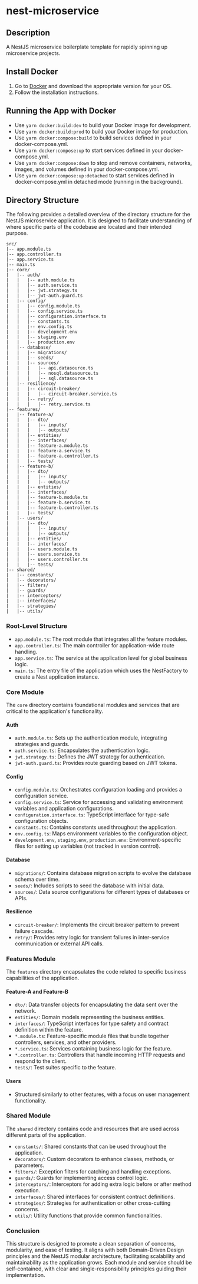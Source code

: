 # nest-microservice

## Description

A NestJS microservice boilerplate template for rapidly spinning up microservice projects.

## Install Docker

1. Go to [Docker](https://www.docker.com/products/docker-desktop) and download the appropriate version for your OS.
2. Follow the installation instructions.

## Running the App with Docker

- Use `yarn docker:build:dev` to build your Docker image for development.
- Use `yarn docker:build:prod` to build your Docker image for production.
- Use `yarn docker:compose:build` to build services defined in your docker-compose.yml.
- Use `yarn docker:compose:up` to start services defined in your docker-compose.yml.
- Use `yarn docker:compose:down` to stop and remove containers, networks, images, and volumes defined in your docker-compose.yml.
- Use `yarn docker:compose:up:detached` to start services defined in docker-compose.yml in detached mode (running in the background).

## Directory Structure

The following provides a detailed overview of the directory structure for the NestJS microservice application. It is designed to facilitate understanding of where specific parts of the codebase are located and their intended purpose.

```
src/
|-- app.module.ts
|-- app.controller.ts
|-- app.service.ts
|-- main.ts
|-- core/
|   |-- auth/
|   |   |-- auth.module.ts
|   |   |-- auth.service.ts
|   |   |-- jwt.strategy.ts
|   |   |-- jwt-auth.guard.ts
|   |-- config/
|   |   |-- config.module.ts
|   |   |-- config.service.ts
|   |   |-- configuration.interface.ts
|   |   |-- constants.ts
|   |   |-- env.config.ts
|   |   |-- development.env
|   |   |-- staging.env
|   |   |-- production.env
|   |-- database/
|   |   |-- migrations/
|   |   |-- seeds/
|   |   |-- sources/
|   |   |   |-- api.datasource.ts
|   |   |   |-- nosql.datasource.ts
|   |   |   |-- sql.datasource.ts
|   |-- resilience/
|   |   |-- circuit-breaker/
|   |   |   |-- circuit-breaker.service.ts
|   |   |-- retry/
|   |   |   |-- retry.service.ts
|-- features/
|   |-- feature-a/
|   |   |-- dto/
|   |   |   |-- inputs/
|   |   |   |-- outputs/
|   |   |-- entities/
|   |   |-- interfaces/
|   |   |-- feature-a.module.ts
|   |   |-- feature-a.service.ts
|   |   |-- feature-a.controller.ts
|   |   |-- tests/
|   |-- feature-b/
|   |   |-- dto/
|   |   |   |-- inputs/
|   |   |   |-- outputs/
|   |   |-- entities/
|   |   |-- interfaces/
|   |   |-- feature-b.module.ts
|   |   |-- feature-b.service.ts
|   |   |-- feature-b.controller.ts
|   |   |-- tests/
|   |-- users/
|   |   |-- dto/
|   |   |   |-- inputs/
|   |   |   |-- outputs/
|   |   |-- entities/
|   |   |-- interfaces/
|   |   |-- users.module.ts
|   |   |-- users.service.ts
|   |   |-- users.controller.ts
|   |   |-- tests/
|-- shared/
|   |-- constants/
|   |-- decorators/
|   |-- filters/
|   |-- guards/
|   |-- interceptors/
|   |-- interfaces/
|   |-- strategies/
|   |-- utils/
```

### Root-Level Structure

- `app.module.ts`: The root module that integrates all the feature modules.
- `app.controller.ts`: The main controller for application-wide route handling.
- `app.service.ts`: The service at the application level for global business logic.
- `main.ts`: The entry file of the application which uses the NestFactory to create a Nest application instance.

### Core Module

The `core` directory contains foundational modules and services that are critical to the application's functionality.

#### Auth

- `auth.module.ts`: Sets up the authentication module, integrating strategies and guards.
- `auth.service.ts`: Encapsulates the authentication logic.
- `jwt.strategy.ts`: Defines the JWT strategy for authentication.
- `jwt-auth.guard.ts`: Provides route guarding based on JWT tokens.

#### Config

- `config.module.ts`: Orchestrates configuration loading and provides a configuration service.
- `config.service.ts`: Service for accessing and validating environment variables and application configurations.
- `configuration.interface.ts`: TypeScript interface for type-safe configuration objects.
- `constants.ts`: Contains constants used throughout the application.
- `env.config.ts`: Maps environment variables to the configuration object.
- `development.env`, `staging.env`, `production.env`: Environment-specific files for setting up variables (not tracked in version control).

#### Database

- `migrations/`: Contains database migration scripts to evolve the database schema over time.
- `seeds/`: Includes scripts to seed the database with initial data.
- `sources/`: Data source configurations for different types of databases or APIs.

#### Resilience

- `circuit-breaker/`: Implements the circuit breaker pattern to prevent failure cascade.
- `retry/`: Provides retry logic for transient failures in inter-service communication or external API calls.

### Features Module

The `features` directory encapsulates the code related to specific business capabilities of the application.

#### Feature-A and Feature-B

- `dto/`: Data transfer objects for encapsulating the data sent over the network.
- `entities/`: Domain models representing the business entities.
- `interfaces/`: TypeScript interfaces for type safety and contract definition within the feature.
- `*.module.ts`: Feature-specific module files that bundle together controllers, services, and other providers.
- `*.service.ts`: Services containing business logic for the feature.
- `*.controller.ts`: Controllers that handle incoming HTTP requests and respond to the client.
- `tests/`: Test suites specific to the feature.

#### Users

- Structured similarly to other features, with a focus on user management functionality.

### Shared Module

The `shared` directory contains code and resources that are used across different parts of the application.

- `constants/`: Shared constants that can be used throughout the application.
- `decorators/`: Custom decorators to enhance classes, methods, or parameters.
- `filters/`: Exception filters for catching and handling exceptions.
- `guards/`: Guards for implementing access control logic.
- `interceptors/`: Interceptors for adding extra logic before or after method execution.
- `interfaces/`: Shared interfaces for consistent contract definitions.
- `strategies/`: Strategies for authentication or other cross-cutting concerns.
- `utils/`: Utility functions that provide common functionalities.

### Conclusion

This structure is designed to promote a clean separation of concerns, modularity, and ease of testing. It aligns with both Domain-Driven Design principles and the NestJS modular architecture, facilitating scalability and maintainability as the application grows. Each module and service should be self-contained, with clear and single-responsibility principles guiding their implementation.



